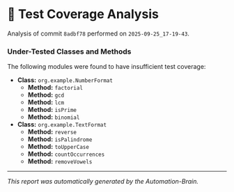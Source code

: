 # 🤖 Test Coverage Analysis

Analysis of commit `8adbf78` performed on `2025-09-25_17-19-43`.
### Under-Tested Classes and Methods
The following modules were found to have insufficient test coverage:

- **Class:** `org.example.NumberFormat`
  - **Method:** `factorial`
  - **Method:** `gcd`
  - **Method:** `lcm`
  - **Method:** `isPrime`
  - **Method:** `binomial`
- **Class:** `org.example.TextFormat`
  - **Method:** `reverse`
  - **Method:** `isPalindrome`
  - **Method:** `toUpperCase`
  - **Method:** `countOccurrences`
  - **Method:** `removeVowels`

---
*This report was automatically generated by the Automation-Brain.*